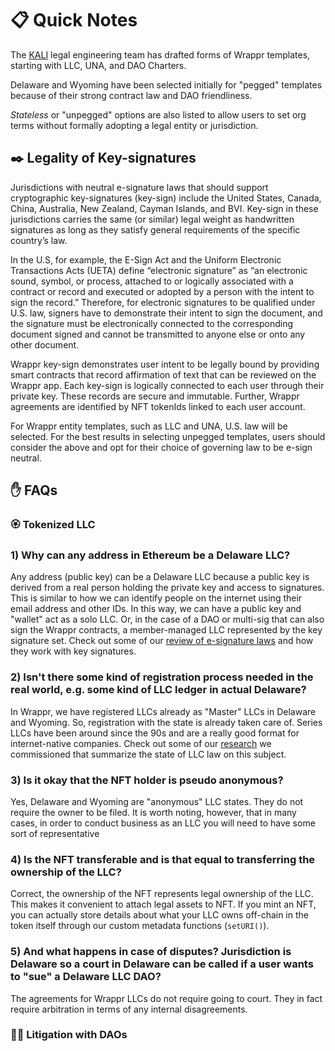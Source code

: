 # 📋 Quick Notes

The [KALI](https://www.kali.gg/) legal engineering team has drafted forms of Wrappr templates, starting with LLC, UNA, and DAO Charters.

Delaware and Wyoming have been selected initially for "pegged" templates because of their strong contract law and DAO friendliness.

*Stateless* or "unpegged" options are also listed to allow users to set org terms without formally adopting a legal entity or jurisdiction.

## ✒️ Legality of Key-signatures

Jurisdictions with neutral e-signature laws that should support cryptographic key-signatures (key-sign) include the United States, Canada, China, Australia, New Zealand, Cayman Islands, and BVI. Key-sign in these jurisdictions carries the same (or similar) legal weight as handwritten signatures as long as they satisfy general requirements of the specific country’s law.

In the U.S, for example, the E-Sign Act and the Uniform Electronic Transactions Acts (UETA) define “electronic signature” as “an electronic sound, symbol, or process, attached to or logically associated with a contract or record and executed or adopted by a person with the intent to sign the record.” Therefore, for electronic signatures to be qualified under U.S. law, signers have to demonstrate their intent to sign the document, and the signature must be electronically connected to the corresponding document signed and cannot be transmitted to anyone else or onto any other document.

Wrappr key-sign demonstrates user intent to be legally bound by providing smart contracts that record affirmation of text that can be reviewed on the Wrappr app. Each key-sign is logically connected to each user through their private key. These records are secure and immutable. Further, Wrappr agreements are identified by NFT tokenIds linked to each user account.

For Wrappr entity templates, such as LLC and UNA, U.S. law will be selected. For the best results in selecting unpegged templates, users should consider the above and opt for their choice of governing law to be e-sign neutral.

## ✋ FAQs

### 🏵️ Tokenized LLC

### 1) Why can any address in Ethereum be a Delaware LLC?

Any address (public key) can be a Delaware LLC because a public key is derived from a real person holding the private key and access to signatures. This is similar to how we can identify people on the internet using their email address and other IDs. In this way, we can have a public key and "wallet" act as a solo LLC. Or, in the case of a DAO or multi-sig that can also sign the Wrappr contracts, a member-managed LLC represented by the key signature set. Check out some of our [review of e-signature laws](https://docs.wrappr.wtf/how-to/quick-notes/#%E2%9C%92%EF%B8%8F-legality-of-key-signatures) and how they work with key signatures. 

### 2) Isn't there some kind of registration process needed in the real world, e.g. some kind of LLC ledger in actual Delaware?

In Wrappr, we have registered LLCs already as "Master" LLCs in Delaware and Wyoming. So, registration with the state is already taken care of. Series LLCs have been around since the 90s and are a really good format for internet-native companies. Check out some of our [research](https://mirror.xyz/kalico.eth/PjwUyaJsHZIvJ3RfSMghcw_FS1ohrrQuXmD9XI5GJtk) we commissioned that summarize the state of LLC law on this subject.

### 3) Is it okay that the NFT holder is pseudo anonymous?

Yes, Delaware and Wyoming are "anonymous" LLC states. They do not require the owner to be filed. It is worth noting, however, that in many cases, in order to conduct business as an LLC you will need to have some sort of representative

### 4) Is the NFT transferable and is that equal to transferring the ownership of the LLC?

Correct, the ownership of the NFT represents legal ownership of the LLC. This makes it convenient to attach legal assets to NFT. If you mint an NFT, you can actually store details about what your LLC owns off-chain in the token itself through our custom metadata functions (`setURI()`).

### 5) And what happens in case of disputes? Jurisdiction is Delaware so a court in Delaware can be called if a user wants to "sue" a Delaware LLC DAO?

The agreements for Wrappr LLCs do not require going to court. They in fact require arbitration in terms of any internal disagreements.

### 🧑‍⚖️ Litigation with DAOs



